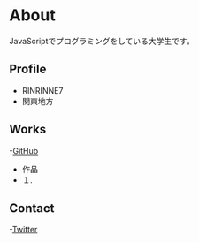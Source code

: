 # About
JavaScriptでプログラミングをしている大学生です。

## Profile
- RINRINNE7
- 関東地方

## Works
-[GitHub](https://github.com/RINRINNE7)
- 作品 
 - １.

## Contact
-[Twitter]()
